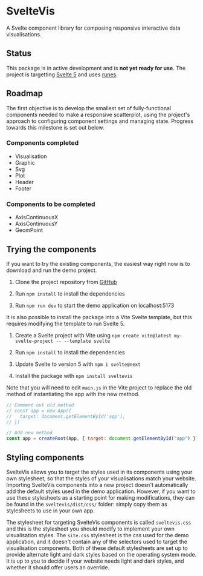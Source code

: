 # SvelteVis

A Svelte component library for composing responsive interactive data visualisations.

## Status

This package is in active development and is **not yet ready for use**. The project is targetting <a href="https://svelte.dev/blog/whats-new-in-svelte-december-2023">Svelte 5</a> and uses <a href="https://svelte.dev/blog/runes">runes</a>.

## Roadmap

The first objective is to develop the smallest set of fully-functional components needed to make a responsive scatterplot, using the project's approach to configuring component settings and managing state. Progress towards this milestone is set out below.

### Components completed

- Visualisation
- Graphic
- Svg
- Plot
- Header
- Footer

### Components to be completed

- AxisContinuousX
- AxisContinuousY
- GeomPoint

## Trying the components

If you want to try the existing components, the easiest way right now is to download and run the demo project.

1. Clone the project repository from <a href="https://github.com/olihawkins/sveltevis">GitHub</a>

2. Run `npm install` to install the dependencies

3. Run `npm run dev` to start the demo application on localhost:5173 

It is also possible to install the package into a Vite Svelte template, but this requires modifying the template to run Svelte 5.

1. Create a Svelte project with Vite using `npm create vite@latest my-svelte-project -- --template svelte`

2. Run `npm install` to install the dependencies

3. Update Svelte to version 5 with `npm i svelte@next`

4. Install the package with `npm install sveltevis`

Note that you will need to edit `main.js` in the Vite project to replace the old method of instantiating the app with the new method.

```javascript
// Comment out old method
// const app = new App({
//   target: document.getElementById('app'),
// })

// Add new method
const app = createRoot(App, { target: document.getElementById("app") });
```

## Styling components

SvelteVis allows you to target the styles used in its components using your own stylesheet, so that the styles of your visualisations match your website. Importing SvelteVis components into a new project doesn't automatically add the default styles used in the demo application. However, if you want to use these stylesheets as a starting point for making modifications, they can be found in the `sveltevis/dist/css/` folder: simply copy them as stylesheets to use in your own app. 

The stylesheet for targeting SvelteVis components is called `sveltevis.css` and this is the stylesheet you should modify to implement your own visualisation styles. The `site.css` stylesheet is the css used for the demo application, and it doesn't contain any of the selectors used to target the visualisation components. Both of these default stylesheets are set up to provide alternate light and dark styles based on the operating system mode. It is up to you to decide if your website needs light and dark styles, and whether it should offer users an override.